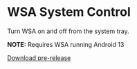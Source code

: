 # WSA System Control
Turn WSA on and off from the system tray.

**NOTE:** Requires WSA running Android 13

[Download pre-release](https://github.com/infinitepower18/WSA-SystemControl/releases)
